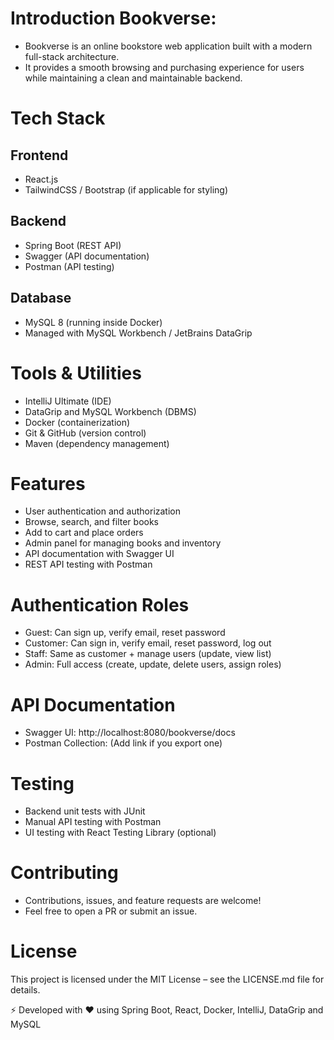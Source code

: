 # Introduction Bookverse:
- Bookverse is an online bookstore web application built with a modern full-stack architecture.
- It provides a smooth browsing and purchasing experience for users while maintaining a clean and maintainable backend.

# Tech Stack
## Frontend
- React.js 
- TailwindCSS / Bootstrap (if applicable for styling)

## Backend
- Spring Boot (REST API)
- Swagger (API documentation)
- Postman (API testing)
## Database
- MySQL 8 (running inside Docker)
- Managed with MySQL Workbench / JetBrains DataGrip

# Tools & Utilities
- IntelliJ Ultimate (IDE)
- DataGrip and MySQL Workbench (DBMS)
- Docker (containerization)
- Git & GitHub (version control)
- Maven (dependency management)

# Features
- User authentication and authorization
- Browse, search, and filter books
- Add to cart and place orders
- Admin panel for managing books and inventory
- API documentation with Swagger UI
- REST API testing with Postman

# Authentication Roles
- Guest: Can sign up, verify email, reset password
- Customer: Can sign in, verify email, reset password, log out
- Staff: Same as customer + manage users (update, view list)
- Admin: Full access (create, update, delete users, assign roles)

# API Documentation
- Swagger UI: http://localhost:8080/bookverse/docs
- Postman Collection: (Add link if you export one)

# Testing
- Backend unit tests with JUnit
- Manual API testing with Postman
- UI testing with React Testing Library (optional)

# Contributing
- Contributions, issues, and feature requests are welcome!
- Feel free to open a PR or submit an issue.

# License
This project is licensed under the MIT License – see the LICENSE.md file for details.

⚡ Developed with ❤️ using Spring Boot, React, Docker, IntelliJ, DataGrip and MySQL

